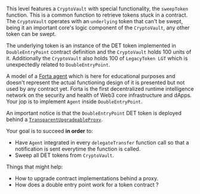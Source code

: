This level features a `CryptoVault` with special functionality, the `sweepToken` function. This is a common function to retrieve tokens stuck in a contract. The `CryptoVault` operates with an `underlying` token that can't be swept, being it an important core's logic component of the `CryptoVault`, any other token can be swept.

The underlying token is an instance of the DET token implemented in `DoubleEntryPoint` contract definition and the `CryptoVault` holds 100 units of it. Additionally the `CryptoVault` also holds 100 of `LegacyToken LGT` which is unexpectedly related to `DoubleEntryPoint`.

A model of a [Forta agent](https://docs.forta.network/en/latest/) which is here for educational purposes and doesn't represent the actual functioning design of it is presented but not used by any contract yet. Forta is the first decentralized runtime intelligence network on the security and health of Web3 core infrastructure and dApps. Your jop is to implement `Agent` inside `DoubleEntryPoint`.

An important notice is that the `DoubleEntryPoint` DET token is deployed behind a [`TransparentUpgradeableProxy`](https://github.com/OpenZeppelin/openzeppelin-contracts/blob/release-v3.2.0/contracts/proxy/TransparentUpgradeableProxy.sol).

Your goal is to succeed **in order** to:
- Have `Agent` integrated in every `delegateTransfer` function call so that a notification is sent everytime the function is called.
- Sweep all DET tokens from `CryptoVault`.

Things that might help:
- How to upgrade contract implementations behind a proxy.
- How does a double entry point work for a token contract ?

